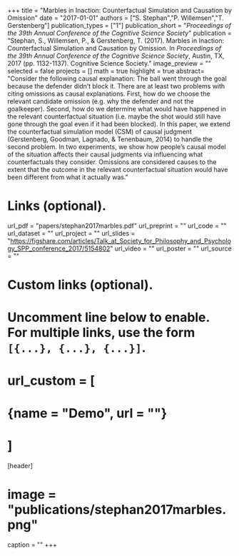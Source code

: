 +++
title = "Marbles in Inaction: Counterfactual Simulation and Causation by Omission"
date = "2017-01-01"
authors = ["S. Stephan","P. Willemsen","T. Gerstenberg"]
publication_types = ["1"]
publication_short = "_Proceedings of the 39th Annual Conference of the Cognitive Science Society_"
publication = "Stephan, S., Willemsen, P., & Gerstenberg, T. (2017). Marbles in Inaction: Counterfactual Simulation and Causation by Omission. In _Proceedings of the 39th Annual Conference of the Cognitive Science Society_, Austin, TX, 2017 (pp. 1132-1137). Cognitive Science Society."
image_preview = ""
selected = false
projects = []
math = true
highlight = true
abstract= "Consider the following causal explanation: The ball went through the goal because the defender didn’t block it. There are at least two problems with citing omissions as causal explanations. First, how do we choose the relevant candidate omission (e.g. why the defender and not the goalkeeper). Second, how do we determine what would have happened in the relevant counterfactual situation (i.e. maybe the shot would still have gone through the goal even if it had been blocked). In this paper, we extend the counterfactual simulation model (CSM) of causal judgment (Gerstenberg, Goodman, Lagnado, & Tenenbaum, 2014) to handle the second problem. In two experiments, we show how people’s causal model of the situation affects their causal judgments via influencing what counterfactuals they consider. Omissions are considered causes to the extent that the outcome in the relevant counterfactual situation would have been different from what it actually was."

# Links (optional).
url_pdf = "papers/stephan2017marbles.pdf"
url_preprint = ""
url_code = ""
url_dataset = ""
url_project = ""
url_slides = "https://figshare.com/articles/Talk_at_Society_for_Philosophy_and_Psychology_SPP_conference_2017/5154802"
url_video = ""
url_poster = ""
url_source = ""

# Custom links (optional).
#   Uncomment line below to enable. For multiple links, use the form `[{...}, {...}, {...}]`.
# url_custom = [
# {name = "Demo", url = ""}
# ]

[header]
# image = "publications/stephan2017marbles.png"
caption = ""
+++